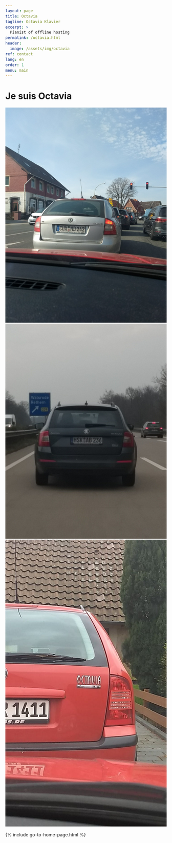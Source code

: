 ```yaml
---
layout: page
title: Octavia
tagline: Octavia Klavier
excerpt: >
  Pianist of offline hosting
permalink: /octavia.html
header:
  image: /assets/img/octavia
ref: contact
lang: en  
order: 1
menu: main
---
```


# Je suis Octavia

<img src="assets/img/octavia/IMG_20180417_163314514-compressor.jpg">
<img src="assets/img/octavia/IMG_20180413_163449330-compressor.jpg">
<img src="assets/img/octavia/Snapchat-1564265958-compressor.jpg">

{% include go-to-home-page.html %}
